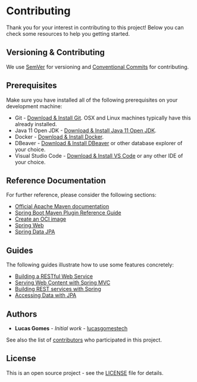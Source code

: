 # Contributing

Thank you for your interest in contributing to this project!
Below you can check some resources to help you getting started.

## Versioning & Contributing

We use [SemVer](http://semver.org/) for versioning and [Conventional Commits](https://www.conventionalcommits.org/en/v1.0.0-beta.2/) for contributing.

## Prerequisites

Make sure you have installed all of the following prerequisites on your development machine:

* Git - [Download & Install Git](https://git-scm.com/downloads). OSX and Linux machines typically have this already installed.
* Java 11 Open JDK - [Download & Install Java 11 Open JDK](http://www.cs.tohoku-gakuin.ac.jp/pub/Tools/OpenJDK/JDK11-HotSpot/).
* Docker - [Download & Install Docker](https://hub.docker.com/?overlay=onboarding).
* DBeaver - [Download & Install DBeaver](https://dbeaver.io/download/) or other database explorer of your choice.
* Visual Studio Code - [Download & Install VS Code](https://hub.docker.com/?overlay=onboarding) or any other IDE of your choice.

## Reference Documentation

For further reference, please consider the following sections:

* [Official Apache Maven documentation](https://maven.apache.org/guides/index.html)
* [Spring Boot Maven Plugin Reference Guide](https://docs.spring.io/spring-boot/docs/2.3.1.RELEASE/maven-plugin/reference/html/)
* [Create an OCI image](https://docs.spring.io/spring-boot/docs/2.3.1.RELEASE/maven-plugin/reference/html/#build-image)
* [Spring Web](https://docs.spring.io/spring-boot/docs/2.3.1.RELEASE/reference/htmlsingle/#boot-features-developing-web-applications)
* [Spring Data JPA](https://docs.spring.io/spring-boot/docs/2.3.1.RELEASE/reference/htmlsingle/#boot-features-jpa-and-spring-data)

## Guides

The following guides illustrate how to use some features concretely:

* [Building a RESTful Web Service](https://spring.io/guides/gs/rest-service/)
* [Serving Web Content with Spring MVC](https://spring.io/guides/gs/serving-web-content/)
* [Building REST services with Spring](https://spring.io/guides/tutorials/bookmarks/)
* [Accessing Data with JPA](https://spring.io/guides/gs/accessing-data-jpa/)

## Authors

* **Lucas Gomes** - *Initial work* - [lucasgomestech](https://github.com/lucasgomestech)

See also the list of [contributors](https://github.com/lucasgomestech/web-json-mutator/graphs/contributors) who participated in this project.

## License

This is an open source project - see the [LICENSE](LICENSE) file for details.
